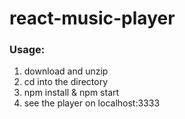 # react-music-player

### Usage:
1. download and unzip
2. cd into the directory
3. npm install & npm start
4. see the player on localhost:3333